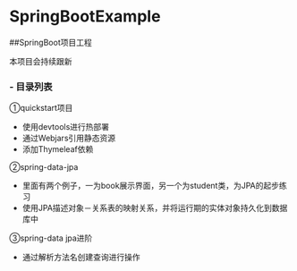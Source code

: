 # SpringBootExample

##SpringBoot项目工程

本项目会持续跟新

### - 目录列表

①quickstart项目
- 使用devtools进行热部署
- 通过Webjars引用静态资源
- 添加Thymeleaf依赖

②spring-data-jpa

- 里面有两个例子，一为book展示界面，另一个为student类，为JPA的起步练习
- 使用JPA描述对象－关系表的映射关系，并将运行期的实体对象持久化到数据库中


③spring-data jpa进阶

- 通过解析方法名创建查询进行操作
